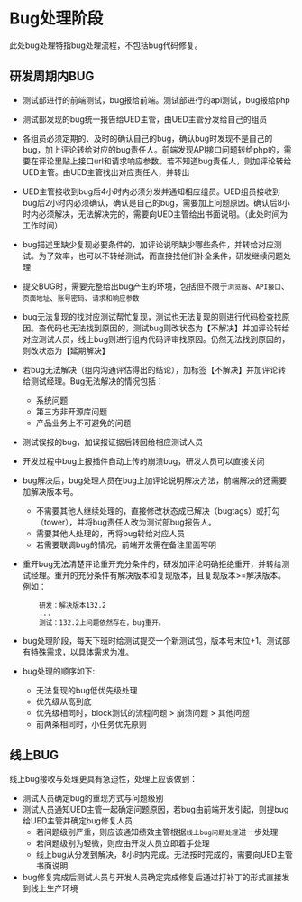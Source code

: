 # Bug处理阶段
此处bug处理特指bug处理流程，不包括bug代码修复。

## 研发周期内BUG
- 测试部进行的前端测试，bug报给前端。测试部进行的api测试，bug报给php
- 测试部发现的bug统一报告给UED主管，由UED主管分发给自己的组员
- 各组员必须定期的、及时的确认自己的bug，确认bug时发现不是自己的bug，加上评论转给对应的bug责任人。前端发现API接口问题转给php的，需要在评论里贴上接口url和请求响应参数。若不知道bug责任人，则加评论转给UED主管。由UED主管找出对应责任人，并转出
- UED主管接收到bug后4小时内必须分发并通知相应组员。UED组员接收到bug后2小时内必须确认，确认是自己的bug，需要加上问题原因。确认后8小时内必须解决，无法解决完的，需要向UED主管给出书面说明。（此处时间为工作时间）
- bug描述里缺少复现必要条件的，加评论说明缺少哪些条件，并转给对应测试。为了效率，也可以不转给测试，而直接找他们补全条件，研发继续问题处理
- 提交BUG时，需要完整给出bug产生的环境，包括但不限于`浏览器`、`API接口`、`页面地址`、`账号密码`、`请求和响应参数`
- bug无法复现的找对应测试帮忙复现，测试也无法复现的则进行代码检查找原因。查代码也无法找到原因的，测试bug则改状态为【不解决】并加评论转给对应测试人员，线上bug则进行组内代码评审找原因。仍然无法找到原因的，则改状态为【延期解决】

- 若bug无法解决（组内沟通评估得出的结论），加标签【不解决】并加评论转给测试经理。Bug无法解决的情况包括：
    - 系统问题
    - 第三方非开源库问题
    - 产品业务上不可避免的问题

- 测试误报的bug，加误报证据后转回给相应测试人员
- 开发过程中bug上报插件自动上传的崩溃bug，研发人员可以直接关闭
- bug解决后，bug处理人员在bug上加评论说明解决方法，前端解决的还需要加解决版本号。
    + 不需要其他人继续处理的，直接修改状态成已解决（bugtags）或打勾（tower），并将bug责任人改为测试部bug报告人。
    + 需要其他人处理的，再将bug转给对应人员
    + 若需要联调bug的情况，前端开发需在备注里面写明
- 重开bug无法清楚评论重开充分条件的，研发加评论明确拒绝重开，并转给测试经理。重开的充分条件有解决版本和复现版本，且复现版本>=解决版本。例如：
    ```
        研发：解决版本132.2
        ...
        测试：132.2上问题依然存在，bug重开。
    ```

- bug处理阶段，每天下班时给测试提交一个新测试包，版本号末位+1。测试部有特殊需求，以具体需求为准。
- bug处理的顺序如下:
    + 无法复现的bug低优先级处理
    + 优先级从高到底
    + 优先级相同时，block测试的流程问题 > 崩溃问题 > 其他问题
    + 前两条相同时，小任务优先原则

## 线上BUG
线上bug接收与处理更具有急迫性，处理上应该做到：

- 测试人员确定bug的重现方式与问题级别
- 测试人员通知UED主管一起确定问题原因，若bug由前端开发引起，则提bug给UED主管并确定bug修复人员
    + 若问题级别严重，则应该通知绩效主管根据`线上bug问题处理`进一步处理
    + 若问题级别为轻微，则应由开发人员立即着手处理
    + 线上bug从分发到解决，8小时内完成。无法按时完成的，需要向UED主管书面说明
- bug修复完成后测试人员与开发人员确定完成修复后通过打补丁的形式直接发到线上生产环境